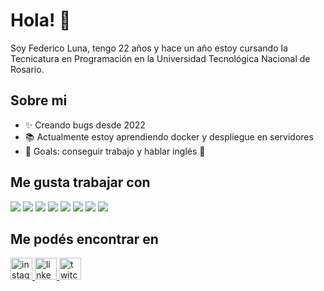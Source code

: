 <h1>Hola! 👋</h1>
<p>Soy Federico Luna, tengo 22 años y hace un año estoy cursando la Tecnicatura en Programación en la Universidad Tecnológica Nacional de Rosario.</p>

## Sobre mi
- ✨ Creando bugs desde 2022
- 📚 Actualmente estoy aprendiendo docker y despliegue en servidores
- 🎯 Goals: conseguir trabajo y hablar inglés 🚀

## Me gusta trabajar con
<div align="left">
  <img src="https://img.shields.io/badge/-Typescript-3178C6?style=flat&logo=typescript&logoColor=ffffff">
  <img src="https://img.shields.io/badge/-Next-000000?style=flat&logo=nextdotjs&logoColor=ffffff">
  <img src="http://img.shields.io/badge/-Tailwind-38bdf8?style=flat&logo=tailwindcss&logoColor=white">
  <img src="http://img.shields.io/badge/-ShadCN-000000?style=flat&logo=shadcnui&logoColor=white">
  <img src="http://img.shields.io/badge/-Figma-F24E1E?style=flat&logo=figma&logoColor=white">
  <img src="http://img.shields.io/badge/-Prisma-2D3748?style=flat&logo=prisma&logoColor=white">
  <img src="https://img.shields.io/badge/-Postgres-4169E1?style=flat&logo=postgresql&logoColor=FFFFFF">
  <img src="http://img.shields.io/badge/-Git-F1502F?style=flat&logo=git&logoColor=FFFFFF">
</div>

## Me podés encontrar en
<div align="left">
  <a href="https://x.com/FedericoLunaDev" target="_blank" >
    <img src="https://img.shields.io/static/v1?message=X&logo=x&label=&color=000000&logoColor=white&labelColor=&style=for-the-badge" height="35" alt="instagram logo"  />
  </a>
  <a href="https://www.linkedin.com/in/federico-luna-dev/" target="_blank" >
    <img src="https://img.shields.io/static/v1?message=LinkedIn&logo=linkedin&label=&color=0077B5&logoColor=white&labelColor=&style=for-the-badge" height="35" alt="linkedin logo"  />
  </a>
  <a href="https://federico-luna-portfolio.vercel.app/" target="_blank" >
    <img src="https://img.shields.io/static/v1?message=Portfolio&label=&color=242427&logoColor=white&labelColor=&style=for-the-badge" height="35" alt="twitch logo"  />
  </a>
</div>




